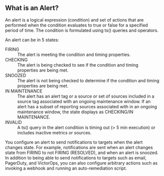 ## What is an Alert? 

An alert is a logical expression (condition) and set of actions that are performed when the condition evaluates to true
or false for a specified period of time. The condition is formulated using ts() queries and operators.

An alert can be in 5 states:
<dl>
<dt>FIRING</dt><dd>The alert is meeting the condition and timing properties.</dd>
<dt>CHECKING</dt><dd>The alert is being checked to see if the condition and timing properties are being met.</dd>
<dt>SNOOZED</dt><dd>The alert is not being checked to determine if the condition and timing properties are being met.</dd>
<dt>IN MAINTENANCE</dt><dd>The alert has an alert tag or a source or set of sources included in a source tag associated
with an ongoing maintenance window. If an alert has a subset of reporting sources associated with in an ongoing maintenance window,
the state displays as CHECKING/IN MAINTENANCE.</dd>
<dt>INVALID</dt><dd>A ts() query in the alert condition is timing out (> 5 min execution) or includes inactive metrics or sources.</dd>
 </dl>

You configure an alert to send notifications to targets when the alert changes state. For example, notifications are
sent when an alert changes state from FIRING to not FIRING (RESOLVED), and when an alert is snoozed. In addition to being
able to send notifications to targets such as email, PagerDuty, and VictorOps, you can also configure arbitrary
actions such as invoking a webhook and running an auto-remediation script.
